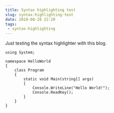 ```yaml
---
title: Syntax highlighting test
slug: syntax-highlighting-test
date: 2010-08-28 22:20
tags: 
 - syntax-highlighting
---
```

Just testing the syntax highlighter with this blog.

	using System;
	 
	namespace HelloWorld
	{
	    class Program
	    {
	        static void Main(string[] args)
	        {
	            Console.WriteLine("Hello World!");
	            Console.ReadKey();
	        }
	    }
	}